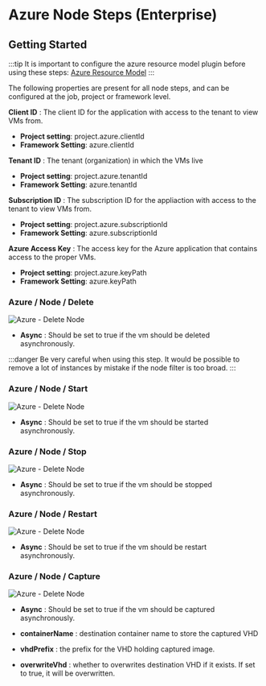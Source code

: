# Azure Node Steps (Enterprise)

## Getting Started

:::tip
It is important to configure the azure resource model plugin before using these steps: [Azure Resource Model](https://docs.rundeck.com/docs/administration/projects/resource-model-sources/azure.html#azure-enterprise)
:::

The following properties are present for all node steps, and can be configured at the job, project or framework level.

**Client ID**
: The client ID for the application with access to the tenant to view VMs from.

- **Project setting**: project.azure.clientId
- **Framework Setting**: azure.clientId

**Tenant ID**
: The tenant (organization) in which the VMs live

- **Project setting**: project.azure.tenantId
- **Framework Setting**: azure.tenantId

**Subscription ID**
: The subscription ID for the appliaction with access to the tenant to view VMs from.

- **Project setting**: project.azure.subscriptionId
- **Framework Setting**: azure.subscriptionId

**Azure Access Key**
: The access key for the Azure application that contains access to the proper VMs.

- **Project setting**: project.azure.keyPath
- **Framework Setting**: azure.keyPath


### Azure / Node / Delete

![Azure - Delete Node](~@assets/img/azure-node-delete.png)

- **Async**
: Should be set to true if the vm should be deleted asynchronously.

:::danger
 Be very careful when using this step.  It would be possible to remove a lot of instances by mistake if the node filter is too broad.
:::

### Azure / Node / Start

![Azure - Delete Node](~@assets/img/azure-node-start.png)

- **Async**
: Should be set to true if the vm should be started asynchronously.

### Azure / Node / Stop

![Azure - Delete Node](~@assets/img/azure-node-stop.png)

- **Async**
: Should be set to true if the vm should be stopped asynchronously.

### Azure / Node / Restart

![Azure - Delete Node](~@assets/img/azure-node-restart.png)

- **Async**
: Should be set to true if the vm should be restart asynchronously.

### Azure / Node / Capture

![Azure - Delete Node](~@assets/img/azure-node-capture2.png)

- **Async**
: Should be set to true if the vm should be captured asynchronously.

- **containerName**
: destination container name to store the captured VHD

- **vhdPrefix**
: the prefix for the VHD holding captured image.

- **overwriteVhd**
: whether to overwrites destination VHD if it exists. If set to true, it will be overwritten.
